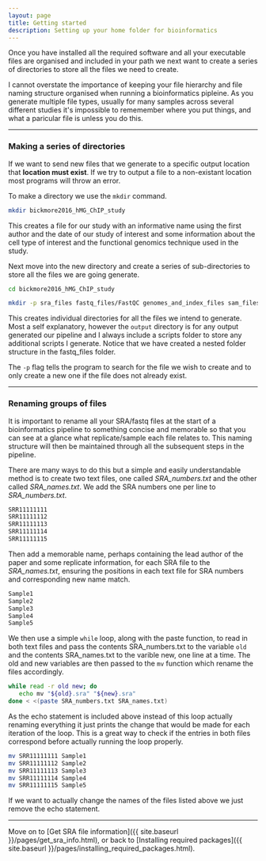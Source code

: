 ```yaml
---
layout: page
title: Getting started
description: Setting up your home folder for bioinformatics
---
```


Once you have installed all the required software and all your executable files are organised and included
in your path we next want to create a series of directories to store all the files we need to create.

I cannot overstate the importance of keeping your file hierarchy and file naming structure organised when
running a bioinformatics pipleine. As you generate multiple file types, usually for many samples across
several different studies it's impossible to rememember where you put things, and what a paricular file is
unless you do this.

***

### Making a series of directories

If we want to send new files that we generate to a specific output location that **location must exist**. 
If we try to output a file to a non-existant location most programs will throw an error.

To make	a directory we use the `mkdir` command.

~~~bash
mkdir bickmore2016_hMG_ChIP_study
~~~

This creates a file for our study with an informative name using the first author and the date of our study
of interest and some information about the cell type of interest and the functional genomics technique used
in the study.

Next move into the new directory and create a series of sub-directories to store all the files we are going 
generate.

~~~bash
cd bickmore2016_hMG_ChIP_study
~~~

~~~bash
mkdir -p sra_files fastq_files/FastQC genomes_and_index_files sam_files bam_files bed_files scripts output
~~~

This creates individual directories for all the files we intend to generate. Most a self explanatory, however
the `output` directory is for any output generated our pipeline and I always include a scripts folder to store
any additional scripts I generate. Notice that we have created a nested folder structure in the fastq_files
folder. 

The `-p` flag tells the program to search for the file we wish to create and to only create a new one if the 
file does not already exist. 

***

### Renaming groups of files

It is important to rename all your SRA/fastq files at the start of a bioinformatics pipeline to something
concise and memorable so that you can see at a glance what replicate/sample each file relates to. This
naming structure will then be maintained through all the subsequent steps in the pipeline.

There are many ways to do this but a simple and easily understandable method is to create two text files,
one called *SRA_numbers.txt* and the other called *SRA_names.txt*. We add the SRA numbers one per line to
*SRA_numbers.txt*.

~~~bash
SRR11111111
SRR11111112
SRR11111113
SRR11111114
SRR11111115
~~~

Then add a memorable name, perhaps containing the lead author of the paper and some replicate information,
for each SRA file to the *SRA_names.txt*, ensuring the positions in each text file for SRA numbers and
corresponding new name match.

~~~bash
Sample1
Sample2
Sample3
Sample4
Sample5
~~~

We then use a simple `while` loop, along with the paste function, to read in both text files and pass the
contents SRA_numbers.txt to the variable `old` and the contents SRA_names.txt to the varible new, one line
at a time. The old and new variables are then passed to the `mv` function which rename the files accordingly.

~~~bash
while read -r old new; do
   echo mv "${old}.sra" "${new}.sra"
done < <(paste SRA_numbers.txt SRA_names.txt)
~~~

As the echo statement is included above instead of this loop actually renaming everything it just prints the
change that would be made for each iteration of the loop. This is a great way to check if the entries in both
files correspond before actually running the loop properly.

~~~bash
mv SRR11111111 Sample1
mv SRR11111112 Sample2
mv SRR11111113 Sample3
mv SRR11111114 Sample4
mv SRR11111115 Sample5
~~~

If we want to actually change the names of the files listed above we just remove the echo statement.

***

Move on to [Get SRA file information]({{ site.baseurl }}/pages/get_sra_info.html), or 
back to [Installing required packages]({{ site.baseurl }}/pages/installing_required_packages.html).

